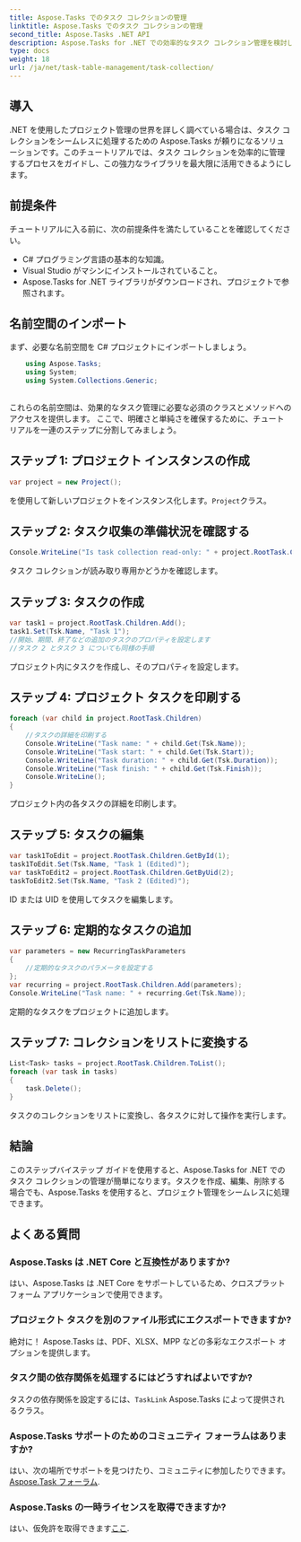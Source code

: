 ```yaml
---
title: Aspose.Tasks でのタスク コレクションの管理
linktitle: Aspose.Tasks でのタスク コレクションの管理
second_title: Aspose.Tasks .NET API
description: Aspose.Tasks for .NET での効率的なタスク コレクション管理を検討してください。作成から編集まで、プロジェクト管理を簡単にマスターします。
type: docs
weight: 18
url: /ja/net/task-table-management/task-collection/
---
```

## 導入
.NET を使用したプロジェクト管理の世界を詳しく調べている場合は、タスク コレクションをシームレスに処理するための Aspose.Tasks が頼りになるソリューションです。このチュートリアルでは、タスク コレクションを効率的に管理するプロセスをガイドし、この強力なライブラリを最大限に活用できるようにします。
## 前提条件
チュートリアルに入る前に、次の前提条件を満たしていることを確認してください。
- C# プログラミング言語の基本的な知識。
- Visual Studio がマシンにインストールされていること。
- Aspose.Tasks for .NET ライブラリがダウンロードされ、プロジェクトで参照されます。
## 名前空間のインポート
まず、必要な名前空間を C# プロジェクトにインポートしましょう。
```csharp
	using Aspose.Tasks;
    using System;
    using System.Collections.Generic;
    
```
これらの名前空間は、効果的なタスク管理に必要な必須のクラスとメソッドへのアクセスを提供します。
ここで、明確さと単純さを確保するために、チュートリアルを一連のステップに分割してみましょう。
## ステップ 1: プロジェクト インスタンスの作成
```csharp
var project = new Project();
```
を使用して新しいプロジェクトをインスタンス化します。`Project`クラス。
## ステップ 2: タスク収集の準備状況を確認する
```csharp
Console.WriteLine("Is task collection read-only: " + project.RootTask.Children.IsReadOnly);
```
タスク コレクションが読み取り専用かどうかを確認します。
## ステップ 3: タスクの作成
```csharp
var task1 = project.RootTask.Children.Add();
task1.Set(Tsk.Name, "Task 1");
//開始、期間、終了などの追加のタスクのプロパティを設定します
//タスク 2 とタスク 3 についても同様の手順
```
プロジェクト内にタスクを作成し、そのプロパティを設定します。
## ステップ 4: プロジェクト タスクを印刷する
```csharp
foreach (var child in project.RootTask.Children)
{
    //タスクの詳細を印刷する
    Console.WriteLine("Task name: " + child.Get(Tsk.Name));
    Console.WriteLine("Task start: " + child.Get(Tsk.Start));
    Console.WriteLine("Task duration: " + child.Get(Tsk.Duration));
    Console.WriteLine("Task finish: " + child.Get(Tsk.Finish));
    Console.WriteLine();
}
```
プロジェクト内の各タスクの詳細を印刷します。
## ステップ 5: タスクの編集
```csharp
var task1ToEdit = project.RootTask.Children.GetById(1);
task1ToEdit.Set(Tsk.Name, "Task 1 (Edited)");
var taskToEdit2 = project.RootTask.Children.GetByUid(2);
taskToEdit2.Set(Tsk.Name, "Task 2 (Edited)");
```
ID または UID を使用してタスクを編集します。
## ステップ 6: 定期的なタスクの追加
```csharp
var parameters = new RecurringTaskParameters
{
    //定期的なタスクのパラメータを設定する
};
var recurring = project.RootTask.Children.Add(parameters);
Console.WriteLine("Task name: " + recurring.Get(Tsk.Name));
```
定期的なタスクをプロジェクトに追加します。
## ステップ 7: コレクションをリストに変換する
```csharp
List<Task> tasks = project.RootTask.Children.ToList();
foreach (var task in tasks)
{
    task.Delete();
}
```
タスクのコレクションをリストに変換し、各タスクに対して操作を実行します。
## 結論
このステップバイステップ ガイドを使用すると、Aspose.Tasks for .NET でのタスク コレクションの管理が簡単になります。タスクを作成、編集、削除する場合でも、Aspose.Tasks を使用すると、プロジェクト管理をシームレスに処理できます。
## よくある質問
### Aspose.Tasks は .NET Core と互換性がありますか?
はい、Aspose.Tasks は .NET Core をサポートしているため、クロスプラットフォーム アプリケーションで使用できます。
### プロジェクト タスクを別のファイル形式にエクスポートできますか?
絶対に！ Aspose.Tasks は、PDF、XLSX、MPP などの多彩なエクスポート オプションを提供します。
### タスク間の依存関係を処理するにはどうすればよいですか?
タスクの依存関係を設定するには、`TaskLink` Aspose.Tasks によって提供されるクラス。
### Aspose.Tasks サポートのためのコミュニティ フォーラムはありますか?
はい、次の場所でサポートを見つけたり、コミュニティに参加したりできます。[Aspose.Task フォーラム](https://forum.aspose.com/c/tasks/15).
### Aspose.Tasks の一時ライセンスを取得できますか?
はい、仮免許を取得できます[ここ](https://purchase.aspose.com/temporary-license/).